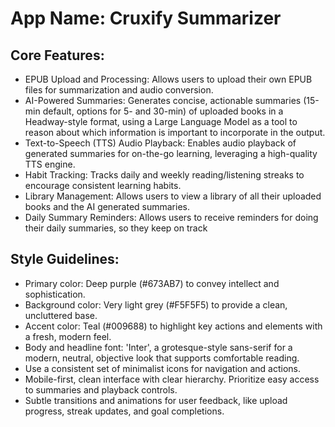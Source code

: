 # **App Name**: Cruxify Summarizer

## Core Features:

- EPUB Upload and Processing: Allows users to upload their own EPUB files for summarization and audio conversion.
- AI-Powered Summaries: Generates concise, actionable summaries (15-min default, options for 5- and 30-min) of uploaded books in a Headway-style format, using a Large Language Model as a tool to reason about which information is important to incorporate in the output.
- Text-to-Speech (TTS) Audio Playback: Enables audio playback of generated summaries for on-the-go learning, leveraging a high-quality TTS engine.
- Habit Tracking: Tracks daily and weekly reading/listening streaks to encourage consistent learning habits.
- Library Management: Allows users to view a library of all their uploaded books and the AI generated summaries.
- Daily Summary Reminders: Allows users to receive reminders for doing their daily summaries, so they keep on track

## Style Guidelines:

- Primary color: Deep purple (#673AB7) to convey intellect and sophistication.
- Background color: Very light grey (#F5F5F5) to provide a clean, uncluttered base.
- Accent color: Teal (#009688) to highlight key actions and elements with a fresh, modern feel.
- Body and headline font: 'Inter', a grotesque-style sans-serif for a modern, neutral, objective look that supports comfortable reading. 
- Use a consistent set of minimalist icons for navigation and actions.
- Mobile-first, clean interface with clear hierarchy. Prioritize easy access to summaries and playback controls.
- Subtle transitions and animations for user feedback, like upload progress, streak updates, and goal completions.